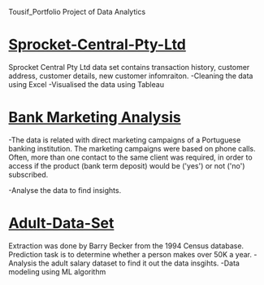 Tousif_Portfolio
Project of Data Analytics 




# [Sprocket-Central-Pty-Ltd](https://github.com/tousifrad/Sprocket-Central-Pty-Ltd)

Sprocket Central Pty Ltd data set contains transaction history, customer address, customer details, new customer infomraiton.
-Cleaning the data using Excel
-Visualised the data using Tableau
 
 





# [Bank Marketing Analysis ](https://github.com/tousifrad/Bank-Marketing-Analysis)
-The data is related with direct marketing campaigns of a Portuguese banking institution. The marketing campaigns were based on phone calls. Often, more than one contact to the same client was required, in order to access if the product (bank term deposit) would be ('yes') or not ('no') subscribed.

-Analyse the data to find insights.

 





# [Adult-Data-Set](https://github.com/tousifrad/Adult-Data-Set)

Extraction was done by Barry Becker from the 1994 Census database. Prediction task is to determine whether a person makes over 50K a year.
-Analysis the adult salary dataset to find it out the data insgihts.
-Data modeling using ML algorithm
